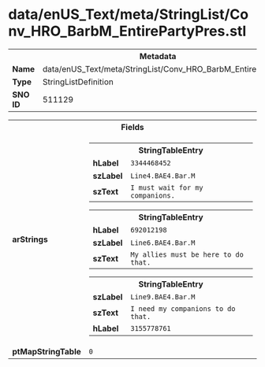 <h1>data/enUS_Text/meta/StringList/Conv_HRO_BarbM_EntirePartyPres.stl</h1><table><tr><th colspan="100%">Metadata</th></tr><tr><td><b>Name</b></td><td>data/enUS_Text/meta/StringList/Conv_HRO_BarbM_EntirePartyPres.stl</td></tr><tr><td><b>Type</b></td><td>StringListDefinition</td></tr><tr><td><b>SNO ID</b></td><td>511129</td></tr></table>

<table><tr><th colspan="100%">Fields</th></tr><tr><td><b>arStrings</b></td><td><table><tr><th colspan="100%">StringTableEntry</th></tr><tr><td><b>hLabel</b></td><td><code>3344468452</code></td></tr><tr><td><b>szLabel</b></td><td><code>Line4.BAE4.Bar.M</code></td></tr><tr><td><b>szText</b></td><td><code>I must wait for my companions.</code></td></tr></table>


<table><tr><th colspan="100%">StringTableEntry</th></tr><tr><td><b>hLabel</b></td><td><code>692012198</code></td></tr><tr><td><b>szLabel</b></td><td><code>Line6.BAE4.Bar.M</code></td></tr><tr><td><b>szText</b></td><td><code>My allies must be here to do that.</code></td></tr></table>


<table><tr><th colspan="100%">StringTableEntry</th></tr><tr><td><b>szLabel</b></td><td><code>Line9.BAE4.Bar.M</code></td></tr><tr><td><b>szText</b></td><td><code>I need my companions to do that.</code></td></tr><tr><td><b>hLabel</b></td><td><code>3155778761</code></td></tr></table>


</td></tr><tr><td><b>ptMapStringTable</b></td><td><code>0</code></td></tr></table>

